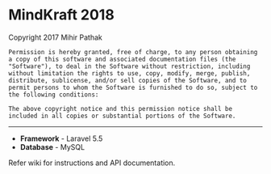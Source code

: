 # MindKraft 2018

Copyright 2017 Mihir Pathak

```
Permission is hereby granted, free of charge, to any person obtaining a copy of this software and associated documentation files (the "Software"), to deal in the Software without restriction, including without limitation the rights to use, copy, modify, merge, publish, distribute, sublicense, and/or sell copies of the Software, and to permit persons to whom the Software is furnished to do so, subject to the following conditions:

The above copyright notice and this permission notice shall be included in all copies or substantial portions of the Software.
```

****

* **Framework** - Laravel 5.5
* **Database** - MySQL

Refer wiki for instructions and API documentation.
